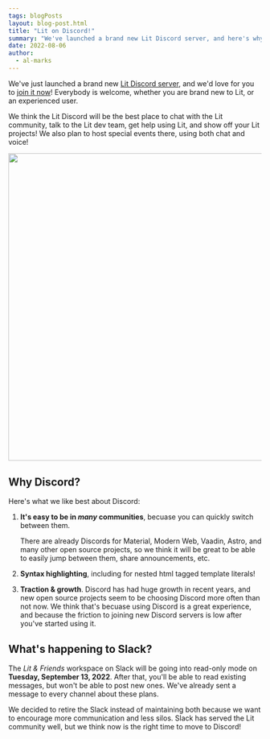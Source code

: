 ```yaml
---
tags: blogPosts
layout: blog-post.html
title: "Lit on Discord!"
summary: "We've launched a brand new Lit Discord server, and here's why you should join it now!"
date: 2022-08-06
author:
  - al-marks
---
```


We've just launched a brand new [Lit Discord server](/discord/), and we'd love
for you to [join it now](/discord/)! Everybody is welcome, whether you are brand
new to Lit, or an experienced user.

We think the Lit Discord will be the best place to chat with the Lit community,
talk to the Lit dev team, get help using Lit, and show off your Lit projects! We
also plan to host special events there, using both chat and voice!

<!-- TODO Take a higher res screenshot on a Mac with the nice shadow. Maybe post something more colorful so that it looks cooler. -->

<img src="/images/blog/discord/discord-screenshot.png" width="600" height="611.52" class="block centered">

## Why Discord?

Here's what we like best about Discord:

1. **It's easy to be in *many* communities**, becuase you can quickly switch
   between them.

   There are already Discords for Material, Modern Web, Vaadin, Astro, and many
   other open source projects, so we think it will be great to be able to easily
   jump between them, share announcements, etc.

2. **Syntax highlighting**, including for nested html tagged template literals!

3. **Traction & growth**. Discord has had huge growth in recent years, and new
   open source projects seem to be choosing Discord more often than not now. We
   think that's becuase using Discord is a great experience, and because the
   friction to joining new Discord servers is low after you've started using it.

## What's happening to Slack?

The *Lit & Friends* workspace on Slack will be going into read-only mode on
**Tuesday, September 13, 2022**. After that, you'll be able to read existing
messages, but won't be able to post new ones. We've already sent a message to
every channel about these plans.

We decided to retire the Slack instead of maintaining both because we want to
encourage more communication and less silos. Slack has served the Lit community
well, but we think now is the right time to move to Discord!
